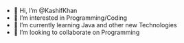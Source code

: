 - 👋 Hi, I’m @KashifKhan
- 👀 I’m interested in Programming/Coding
- 🌱 I’m currently learning Java and other new Technologies
- 💞️ I’m looking to collaborate on Programming

<!---
KashifKhaan/KashifKhaan is a ✨ special ✨ repository because its `README.md` (this file) appears on your GitHub profile.
You can click the Preview link to take a look at your changes.
--->
